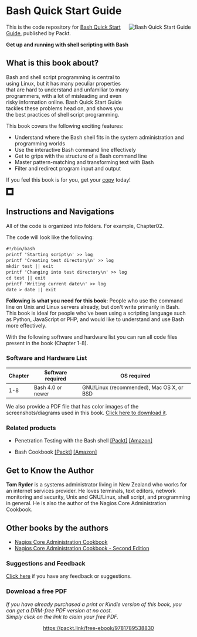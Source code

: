 # Bash Quick Start Guide

<a href="https://www.packtpub.com/virtualization-and-cloud/bash-quick-start-guide?utm_source=github&utm_medium=repository&utm_campaign=9781789538830"><img src="https://www.packtpub.com/sites/default/files/9781789538830.png" alt="Bash Quick Start Guide" height="256px" align="right"></a>

This is the code repository for [Bash Quick Start Guide](https://www.packtpub.com/virtualization-and-cloud/bash-quick-start-guide?utm_source=github&utm_medium=repository&utm_campaign=9781789538830), published by Packt.

**Get up and running with shell scripting with Bash**

## What is this book about?
Bash and shell script programming is central to using Linux, but it has many peculiar properties that are hard to understand and unfamiliar to many programmers, with a lot of misleading and even risky information online. Bash Quick Start Guide tackles these problems head on, and shows you the best practices of shell script programming.

This book covers the following exciting features:
* Understand where the Bash shell fits in the system administration and programming worlds
* Use the interactive Bash command line effectively
* Get to grips with the structure of a Bash command line
* Master pattern-matching and transforming text with Bash
* Filter and redirect program input and output

If you feel this book is for you, get your [copy](https://www.amazon.com/dp/1789538831) today!

<a href="https://www.packtpub.com/?utm_source=github&utm_medium=banner&utm_campaign=GitHubBanner"><img src="https://raw.githubusercontent.com/PacktPublishing/GitHub/master/GitHub.png" 
alt="https://www.packtpub.com/" border="5" /></a>


## Instructions and Navigations
All of the code is organized into folders. For example, Chapter02.

The code will look like the following:
```
#!/bin/bash
printf 'Starting script\n' >> log
printf 'Creating test directory\n' >> log
mkdir test || exit
printf 'Changing into test directory\n' >> log
cd test || exit
printf 'Writing current date\n' >> log
date > date || exit
```

**Following is what you need for this book:**
People who use the command line on Unix and Linux servers already, but don't write primarily in Bash. This book is ideal for people who've been using a scripting language such as Python, JavaScript or PHP, and would like to understand and use Bash more effectively.

With the following software and hardware list you can run all code files present in the book (Chapter 1-8).

### Software and Hardware List

| Chapter  | Software required                   | OS required                               |
| -------- | ------------------------------------| ------------------------------------------|
| 1-8      | Bash 4.0 or newer                   | GNU/Linux (recommended), Mac OS X, or BSD |


We also provide a PDF file that has color images of the screenshots/diagrams used in this book. [Click here to download it](http://www.packtpub.com/sites/default/files/downloads/9781789538830_ColorImages.pdf).

### Related products
* Penetration Testing with the Bash shell [[Packt]](https://www.packtpub.com/networking-and-servers/penetration-testing-bash-shell?utm_source=github&utm_medium=repository&utm_campaign=9781849695107) [[Amazon]](https://www.amazon.com/dp/1849695105)

* Bash Cookbook [[Packt]](https://www.packtpub.com/application-development/bash-cookbook?utm_source=github&utm_medium=repository&utm_campaign=9781788629362) [[Amazon]](https://www.amazon.com/dp/1788629361)

## Get to Know the Author
**Tom Ryder**
is a systems administrator living in New Zealand who works for an internet services provider. He loves terminals, text editors, network monitoring and security, Unix and GNU/Linux, shell script, and programming in general. He is also the author of the Nagios Core Administration Cookbook.

## Other books by the authors
* [Nagios Core Administration Cookbook](https://www.packtpub.com/networking-and-servers/nagios-core-administration-cookbook?utm_source=github&utm_medium=repository&utm_campaign=9781849515566)
* [Nagios Core Administration Cookbook - Second Edition](https://www.packtpub.com/networking-and-servers/nagios-core-administration-cookbook-second-edition?utm_source=github&utm_medium=repository&utm_campaign=9781785889332)

### Suggestions and Feedback
[Click here](https://docs.google.com/forms/d/e/1FAIpQLSdy7dATC6QmEL81FIUuymZ0Wy9vH1jHkvpY57OiMeKGqib_Ow/viewform) if you have any feedback or suggestions.

### Download a free PDF

 <i>If you have already purchased a print or Kindle version of this book, you can get a DRM-free PDF version at no cost.<br>Simply click on the link to claim your free PDF.</i>
<p align="center"> <a href="https://packt.link/free-ebook/9781789538830">https://packt.link/free-ebook/9781789538830 </a> </p>